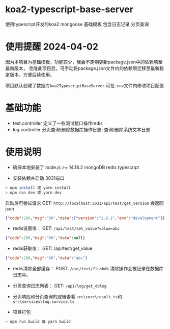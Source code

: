 # koa2-typescript-base-server
使用typescript开发的koa2 mongoose 基础模板 包含日志记录 分页查询

# 使用提醒 2024-04-02
  因为本项目为基础模板，功能较少，我会不定期更新package.json中的依赖项至最新版本，
  克隆此项目后，可手动将package.json文件内的依赖项迁移至最新稳定版本，方便后续使用。

  项目默认创建了数据库`koa2TypescriptBaseServer`
  可在`.env`文件内修改项目配置

# 基础功能
- test.controller
  定义了一些测试接口操作redis
- log.controller
  分页查询/删除数据库操作日志; 查询/删除系统文本日志

# 使用说明
- 确保本地安装了 
  node.js >= 14.18.2
  mongoDB
  redis
  typescript

- 安装依赖并启动 3031端口
```bash
> npm install 或 yarn install
> npm run dev 或 yarn dev
```

启动后可尝试请求 
GET: `http://localhost:3031/api/test/get_version`
会返回json
```json
{"code":200,"msg":"OK","data":{"version":"1.0.1","env":"development"}}

```
- redis设置值：
GET: `/api/test/set_value?value=abc`
```json
{"code":200,"msg":"OK","data":null}
```
- redis获取值：
GET: /api/test/get_value
```json
{"code":200,"msg":"OK","data":"abc"}
```
- redis清除全部缓存：
POST: `/api/test/flushdb`
清除操作会被记录在数据库日志中。

- 分页查询日志列表：
GET: `/api/log/get_dblog`

- 分页响应和分页查询的逻辑查看
`src\core\result.ts`和`src\services\log.service.ts`


- 项目打包
```bash
> npm run build 或 yarn build
```
